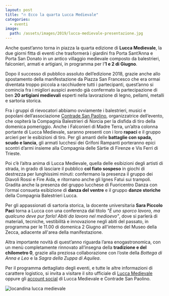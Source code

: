 ```yaml
---
layout: post
title: "🔥 Ecco la quarta Lucca Medievale"
categories:
  - eventi
image:
  path: /assets/images/2019/lucca-medievale-presentazione.jpg
---
```


Anche quest’anno torna in piazza la quarta edizione di **Lucca Medievale**, la
due giorni fitta di eventi che trasformerà i giardini fra Porta Sant’Anna e
Porta San Donato in un antico villaggio medievale composto da balestrieri,
falconieri, armati e artigiani, in programma per l’**1 e 2 di Giugno**.

<!-- more -->

Dopo il successo di pubblico assoluto dell’edizione 2018, grazie anche allo
spostamento della manifestazione da Piazza San Francesco che era ormai diventata
troppo piccola a racchiudere tutti i partecipanti, quest’anno si comincia fra i
migliori auspici avendo già confermato la partecipazione di ben **20 artigiani
medievali** esperti nella lavorazione di legno, pellami, metalli e sartoria
storica.

Fra i gruppi di rievocatori abbiamo ovviamente i balestrieri, musici e popolani
dell’associazione [Contrade San Paolino](/about), organizzatrice dell’evento,
che ospiterà la Compagnia Balestrieri di Norcia per la disfida di tiro della
domenica pomeriggio. Anche i Falconieri di Madre Terra, un’altra colonna
portante di Lucca Medievale, saranno presenti con i loro **rapaci** e il gruppo
arcieri per le esibizioni di tiro. Per gli amanti delle **battaglie con spada,
scudo e lancia**, gli armati lucchesi dei Grifoni Rampanti porteranno epici
scontri d’armi insieme alla Compagnia delle Sàrtie di Firenze e Vis Ferri di
Trieste.

Poi c’è l’altra anima di Lucca Medievale, quella delle esibizioni degli artisti
di strada, in grado di lasciare il pubblico **col fiato sospeso** in giochi di
destrezza per lunghissimi minuti: confermano la presenza il gruppo dei Diavoli
Rossi e Fire Aida, e ritornano anche gli Ignes Fatui sui trampoli. Gradita anche
la presenza del gruppo lucchese di Fuoricentro Danza con l’ormai consueta
esibizione di **danza del ventre** e il gruppo **danze storiche** della
Compagnia Balestrieri Lucca.

Per gli appassionati di sartoria storica, la docente universitaria **Sara
Piccolo Paci** torna a Lucca con una conferenza dal titolo *"È uno sporco
lavoro, ma qualcuno deve pur farlo! Abiti da lavoro nel medioevo"*, dove si
parlerà di materiali, tecniche, vestibilità e innovazione negli abiti del
passato, in programma per le 11.00 di domenica 2 Giugno all'interno del Museo
della Zecca, adiacente all'area della manifestazione.

Altra importante novità di quest’anno riguarda l’area enogastronomica, con un
menù completamente rinnovato all’insegna della **tradizione e del chilometro
0**, grazie alla preziosa collaborazione con l’oste della *Bottega di Anna e
Leo* e la *Sagra della Zuppa di Aquilea*.

Per il programma dettagliato degli eventi, e tutte le altre informazioni di
carattere logistico, si invita a visitare il sito ufficiale di [Lucca
Medievale](https://luccamedievale.it) oppure gli [account social](/contatti) di
Lucca Medievale e Contrade San Paolino.

![locandina lucca medievale](https://luccamedievale.it/assets/images/2019/locandina-lucca-medievale-2019.jpg)

